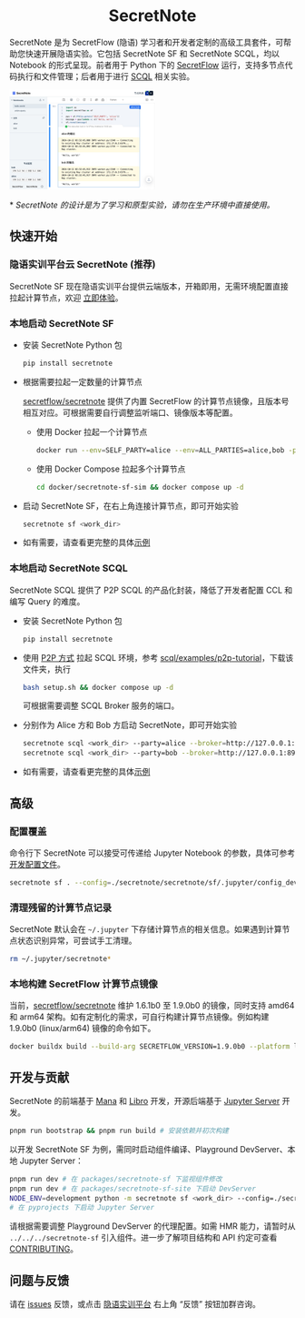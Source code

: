 <h1 align="center">SecretNote</h1>

SecretNote 是为 SecretFlow (隐语) 学习者和开发者定制的高级工具套件，可帮助您快速开展隐语实验。它包括 SecretNote SF 和 SecretNote SCQL，均以 Notebook 的形式呈现。前者用于 Python 下的 [SecretFlow](https://www.secretflow.org.cn/zh-CN/docs/secretflow) 运行，支持多节点代码执行和文件管理；后者用于进行 [SCQL](https://www.secretflow.org.cn/zh-CN/docs/scql) 相关实验。

<img src="docs/images/first-view.jpg" alt="first-view" style="zoom:25%;" />

\* *SecretNote 的设计是为了学习和原型实验，请勿在生产环境中直接使用。*

## 快速开始

### 隐语实训平台云 SecretNote (推荐)

SecretNote SF 现在隐语实训平台提供云端版本，开箱即用，无需环境配置直接拉起计算节点，欢迎 [立即体验](https://www.secret-flow.com/secretnote)。

### 本地启动 SecretNote SF

- 安装 SecretNote Python 包

  ```sh
  pip install secretnote
  ```

- 根据需要拉起一定数量的计算节点

  [secretflow/secretnote](https://hub.docker.com/r/secretflow/secretnote) 提供了内置 SecretFlow 的计算节点镜像，且版本号相互对应。可根据需要自行调整监听端口、镜像版本等配置。

  - 使用 Docker 拉起一个计算节点

    ```sh
    docker run --env=SELF_PARTY=alice --env=ALL_PARTIES=alice,bob -p 8090:8888 -d secretflow/secretnote:<version>
    ```

  - 使用 Docker Compose 拉起多个计算节点

    ```sh
    cd docker/secretnote-sf-sim && docker compose up -d
    ```

- 启动 SecretNote SF，在右上角连接计算节点，即可开始实验

  ```sh
  secretnote sf <work_dir>
  ```

- 如有需要，请查看更完整的具体[示例](docs/SECRETFLOW-INTRO.md)

### 本地启动 SecretNote SCQL

SecretNote SCQL 提供了 P2P SCQL 的产品化封装，降低了开发者配置 CCL 和编写 Query 的难度。

- 安装 SecretNote Python 包

  ```sh
  pip install secretnote
  ```

- 使用 [P2P 方式](https://www.secretflow.org.cn/zh-CN/docs/scql/main/topics/deployment/how-to-deploy-p2p-cluster) 拉起 SCQL 环境，参考 [scql/examples/p2p-tutorial](https://github.com/secretflow/scql/tree/main/examples/p2p-tutorial)，下载该文件夹，执行

  ```sh
  bash setup.sh && docker compose up -d
  ```
  
  可根据需要调整 SCQL Broker 服务的端口。
  
- 分别作为 Alice 方和 Bob 方启动 SecretNote，即可开始实验

  ```sh
  secretnote scql <work_dir> --party=alice --broker=http://127.0.0.1:8991
  secretnote scql <work_dir> --party=bob --broker=http://127.0.0.1:8992
  ```

- 如有需要，请查看更完整的具体[示例](docs/SCQL-INTRO.md)

## 高级

### 配置覆盖

命令行下 SecretNote 可以接受可传递给 Jupyter Notebook 的参数，具体可参考 [开发配置文件](pyprojects/secretnote/secretnote/sf/.jupyter/config_dev.py)。

```sh
secretnote sf . --config=./secretnote/secretnote/sf/.jupyter/config_dev.py --no-browser
```

### 清理残留的计算节点记录

SecretNote 默认会在 `~/.jupyter` 下存储计算节点的相关信息。如果遇到计算节点状态识别异常，可尝试手工清理。

```sh
rm ~/.jupyter/secretnote*
```

### 本地构建 SecretFlow 计算节点镜像

当前，[secretflow/secretnote](https://hub.docker.com/r/secretflow/secretnote) 维护 1.6.1b0 至 1.9.0b0 的镜像，同时支持 amd64 和 arm64 架构。如有定制化的需求，可自行构建计算节点镜像。例如构建 1.9.0b0 (linux/arm64) 镜像的命令如下。

```sh
docker buildx build --build-arg SECRETFLOW_VERSION=1.9.0b0 --platform linux/arm64 -t secretflow/secretnote:1.9.0b0 -f ./docker/secretflow-secretnote/Dockerfile .
```

## 开发与贡献

SecretNote 的前端基于 [Mana](https://github.com/difizen/mana) 和 [Libro](https://github.com/difizen/libro) 开发，开源后端基于 [Jupyter Server](https://github.com/jupyter-server/jupyter_server) 开发。

```sh
pnpm run bootstrap && pnpm run build # 安装依赖并初次构建
```

以开发 SecretNote SF 为例，需同时启动组件编译、Playground DevServer、本地 Jupyter Server：

```sh
pnpm run dev # 在 packages/secretnote-sf 下监视组件修改
pnpm run dev # 在 packages/secretnote-sf-site 下启动 DevServer
NODE_ENV=development python -m secretnote sf <work_dir> --config=./secretnote/sf/.jupyter/config_dev.py --no-browser
# 在 pyprojects 下启动 Jupyter Server
```

请根据需要调整 Playground DevServer 的代理配置。如需 HMR 能力，请暂时从 `../../../secretnote-sf` 引入组件。进一步了解项目结构和 API 约定可查看 [CONTRIBUTING](CONTRIBUTING.md)。

## 问题与反馈

请在 [issues](https://github.com/secretflow/secretnote/issues) 反馈，或点击 [隐语实训平台](https://www.secret-flow.com/welcome) 右上角 “反馈” 按钮加群咨询。
